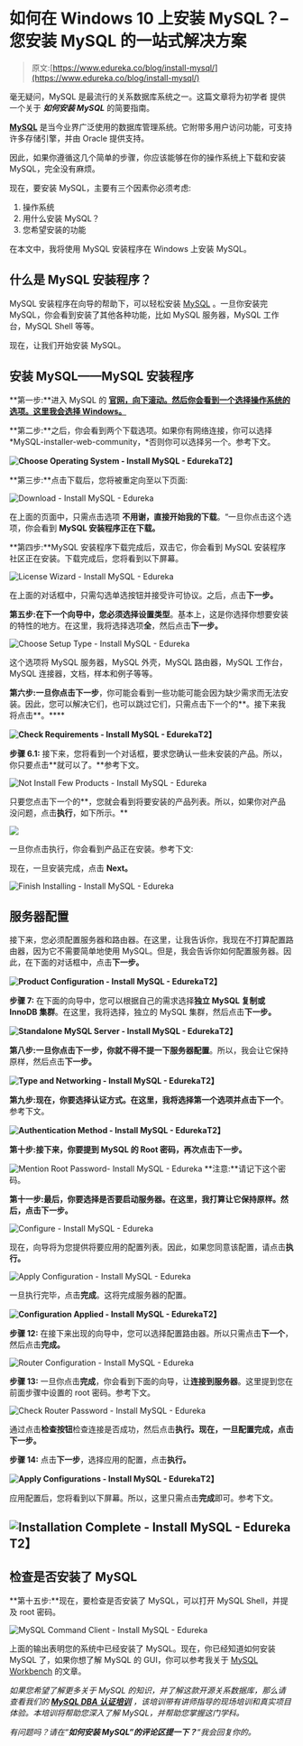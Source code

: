 # 如何在 Windows 10 上安装 MySQL？–您安装 MySQL 的一站式解决方案

> 原文:[https://www.edureka.co/blog/install-mysql/](https://www.edureka.co/blog/install-mysql/)

毫无疑问，MySQL 是最流行的关系数据库系统之一。这篇文章将为初学者 提供一个关于 ***如何安装 MySQL*** 的简要指南。

[**MySQL**](https://www.edureka.co/blog/what-is-mysql/) 是当今业界广泛使用的数据库管理系统。它附带多用户访问功能，可支持许多存储引擎，并由 Oracle 提供支持。

因此，如果你遵循这几个简单的步骤，你应该能够在你的操作系统上下载和安装 MySQL，完全没有麻烦。

现在，要安装 MySQL，主要有三个因素你必须考虑:

1.  操作系统
2.  用什么安装 MySQL？
3.  您希望安装的功能

在本文中，我将使用 MySQL 安装程序在 Windows 上安装 MySQL。

## **什么是 MySQL 安装程序？**

MySQL 安装程序在向导的帮助下，可以轻松安装 [MySQL](https://www.edureka.co/blog/mysql-tutorial/) 。一旦你安装完 MySQL，你会看到安装了其他各种功能，比如 MySQL 服务器，MySQL 工作台，MySQL Shell 等等。

现在，让我们开始安装 MySQL。

## **安装 MySQL——MySQL 安装程序**

**第一步:**进入 MySQL 的 **[官网，向下滚动。然后你会看到一个选择操作系统的选项。这里我会选择 Windows。](https://dev.mysql.com/downloads/installer/)**

**第二步:**之后，你会看到两个下载选项。如果你有网络连接，你可以选择*MySQL-installer-web-community，*否则你可以选择另一个。参考下文。

**![Choose Operating System - Install MySQL - Edureka](../Images/066b925f685280dedf80e4e1e595d63f.png)T2】**

**第三步:**点击下载后，您将被重定向至以下页面:

![Download - Install MySQL - Edureka](../Images/8cfaec0cfe3449a188f3821da8bcc776.png)

在上面的页面中，只需点击选项 **不用谢，直接开始我的下载**。“一旦你点击这个选项，你会看到 **MySQL 安装程序正在下载。**

**第四步:**MySQL 安装程序下载完成后，双击它，你会看到 MySQL 安装程序社区正在安装。下载完成后，您将看到以下屏幕。

![License Wizard - Install MySQL - Edureka](../Images/9663f27cceec456b71aefb770ac8bdc3.png)

在上面的对话框中，只需勾选单选按钮并接受许可协议。之后，点击**下一步。**

**第五步:**在下一个向导中，您必须选择**设置类型**。基本上，这是你选择你想要安装的特性的地方。在这里，我将选择选项**全**，然后点击**下一步。**

![Choose Setup Type - Install MySQL - Edureka](../Images/c91106dbbffaef40dbf1544a0920d9f9.png)

这个选项将 MySQL 服务器，MySQL 外壳，MySQL 路由器，MySQL 工作台，MySQL 连接器，文档，样本和例子等等。

**第六步:**一旦你点击**下一步**，你可能会看到一些功能可能会因为缺少需求而无法安装。因此，您可以解决它们，也可以跳过它们，只需点击下一个的**。接下来我将点击**。****

**![Check Requirements - Install MySQL - Edureka](../Images/70c33db2a6fe5247e7345195e4eb95d2.png)T2】**

**步骤 6.1:** 接下来，您将看到一个对话框，要求您确认一些未安装的产品。所以，你只要点击**就可以了。**参考下文。

![Not Install Few Products - Install MySQL - Edureka](../Images/b2a960813241aa61e18f8eb6d26cb3f9.png)

只要您点击下一个的**，您就会看到将要安装的产品列表。所以，如果你对产品没问题，点击**执行**，如下所示。**

![](../Images/b308b0af61a2f84c5d2d33ecacb01764.png)

一旦你点击执行，你会看到产品正在安装。参考下文:

现在，一旦安装完成，点击 **Next。**

![Finish Installing - Install MySQL - Edureka](../Images/eb3ab56639d76fa85ae4f218e787c24f.png)

## **服务器配置**

接下来，您必须配置服务器和路由器。在这里，让我告诉你，我现在不打算配置路由器，因为它不需要简单地使用 MySQL。但是，我会告诉你如何配置服务器。因此，在下面的对话框中，点击**下一步。**

**![Product Configuration - Install MySQL - Edureka](../Images/0ce7d29bdce904a7fd9314bcdd009664.png)T2】**

**步骤 7:** 在下面的向导中，您可以根据自己的需求选择**独立 MySQL 复制或 InnoDB 集群**。在这里，我将选择，独立的 MySQL 集群，然后点击**下一步。**

**![Standalone MySQL Server - Install MySQL - Edureka](../Images/23a4ca35d098f6fdd542d1194bad7a14.png)T2】**

**第八步:**一旦你点击下一步，你就不得不提一下**服务器配置**。所以，我会让它保持原样，然后点击**下一步。**

**![Type and Networking - Install MySQL - Edureka](../Images/a8518bcbd23e56144b1083ebb0adb015.png)T2】**

**第九步:**现在，你要选择认证方式。在这里，我将选择第一个选项并点击**下一个**。参考下文。

**![Authentication Method - Install MySQL - Edureka](../Images/008e7d5a8160549cb0794e199abe3a28.png)T2】**

**第十步:**接下来，你要提到 MySQL 的 Root 密码，再次点击**下一步。**

![Mention Root Password- Install MySQL - Edureka](../Images/cd935cc715d31175beb9d76948dd62db.png) **注意:**请记下这个密码。

**第十一步:**最后，你要选择是否要启动服务器。在这里，我打算让它保持原样。然后，点击**下一步。**

![Configure - Install MySQL - Edureka](../Images/6a7e259632b3335ec3271dbb452aa7a7.png)

现在，向导将为您提供将要应用的配置列表。因此，如果您同意该配置，请点击**执行。**

![Apply Configuration - Install MySQL - Edureka](../Images/0e744e606cbfbc1540a8f665282f48b9.png)

一旦执行完毕，点击**完成**。这将完成服务器的配置。

**![Configuration Applied - Install MySQL - Edureka](../Images/a4625740a70a76aee4b6a5a26a385e3d.png)T2】**

**步骤 12:** 在接下来出现的向导中，您可以选择配置路由器。所以只需点击**下一个**，然后点击**完成。**

![Router Configuration - Install MySQL - Edureka](../Images/b09aecf198e281d3dbfbc3f4b63c76e0.png)

**步骤 13:** 一旦你点击**完成**，你会看到下面的向导，让**连接到服务器**。这里提到您在前面步骤中设置的 root 密码。参考下文。

![Check Router Password - Install MySQL - Edureka](../Images/c58e0172af8b724d926cddddec0e744b.png)

通过点击**检查按钮**检查连接是否成功，然后点击**执行。**现在，一旦配置完成，点击**下一步。**

**步骤 14:** 点击**下一步**，选择应用的配置，点击**执行。**

**![Apply Configurations - Install MySQL - Edureka](../Images/bb26c7a82d280e28e413652f50f7d2a9.png)T2】**

应用配置后，您将看到以下屏幕。所以，这里只需点击**完成**即可。参考下文。

## **![Installation Complete - Install MySQL - Edureka](../Images/5ee7c33df40df6b4dc401aa881f68165.png)T2】**

## **检查是否安装了 MySQL**

**第十五步:**现在，要检查是否安装了 MySQL，可以打开 MySQL Shell，并提及 root 密码。

![MySQL Command Client - Install MySQL - Edureka](../Images/e9513065b825cf40de46fe9089531145.png)

上面的输出表明您的系统中已经安装了 MySQL。现在，你已经知道如何安装 MySQL 了，如果你想了解 MySQL 的 GUI，你可以参考我关于 [MySQL Workbench](https://www.edureka.co/blog/mysql-workbench-tutorial) 的文章。

*如果您希望了解更多关于 MySQL 的知识，并了解这款开源关系数据库，那么请查看我们的 **[MySQL DBA 认证培训](https://www.edureka.co/mysql-dba)** ，该培训带有讲师指导的现场培训和真实项目体验。本培训将帮助您深入了解 MySQL，并帮助您掌握这门学科。*

*有问题吗？请在“**如何安装 MySQL”的评论区提一下？**“我会回复你的。*